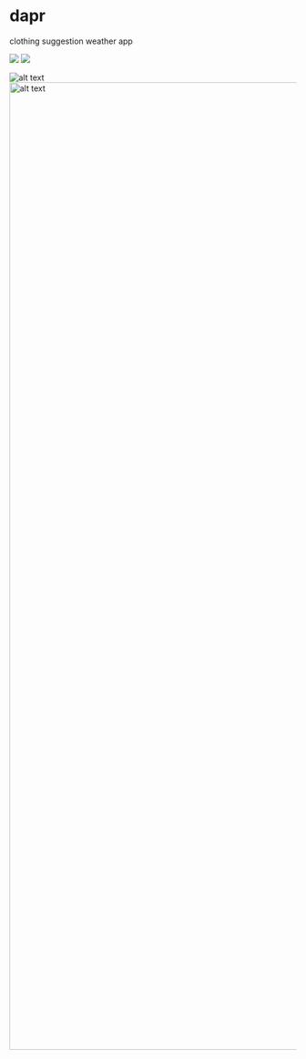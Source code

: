 # dapr
clothing suggestion weather app

![](/images/ss2.jpg)
![](/images/ss1.jpg)

<img src="/images/ss2.jpg" alt="alt text" >
<img src="/images/ss1.jpg" alt="alt text" width="900" height="1700">

